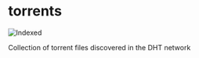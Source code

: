 torrents 
========
![Indexed](https://img.shields.io/badge/indexed-182978-blue)

Collection of torrent files discovered in the DHT network
